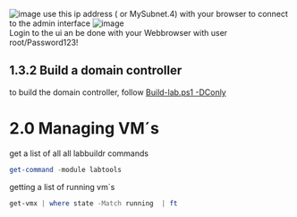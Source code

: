 ![image](https://cloud.githubusercontent.com/assets/8255007/17090840/d67ee196-5234-11e6-84f0-bb85aa812fc1.png) 
use this ip address ( or MySubnet.4) with your browser to connect to the admin interface 
![image](https://cloud.githubusercontent.com/assets/8255007/17090880/2e162586-5235-11e6-8c5f-fd0dcf0e55fb.png)  
Login to the ui an be done with your Webbrowser with user root/Password123!  
## 1.3.2 Build a domain controller
to build the domain controller, follow
[Build-lab.ps1 -DConly](https://github.com/bottkars/labbuildr/wiki/build-lab.ps1---DConly)
# 2.0 Managing VM´s  
get a list of all all labbuildr commands  
```Powershell
get-command -module labtools
```
getting a list of running vm´s  
```Powershell
get-vmx | where state -Match running  | ft
```

